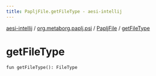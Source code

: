 ```yaml
---
title: PapljFile.getFileType - aesi-intellij
---
```


[aesi-intellij](../../index.html) / [org.metaborg.paplj.psi](../index.html) / [PapljFile](index.html) / [getFileType](.)

# getFileType

`fun getFileType(): FileType`